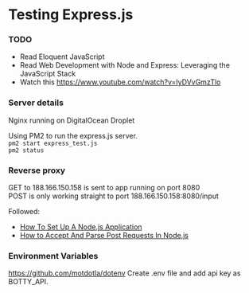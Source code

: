 # Testing Express.js

### TODO
- Read Eloquent JavaScript
- Read Web Development with Node and Express: Leveraging the JavaScript Stack
- Watch this https://www.youtube.com/watch?v=IyDVvGmzTlo

### Server details
Nginx running on DigitalOcean Droplet  


Using PM2 to run the express.js server.  
`pm2 start express_test.js`  
`pm2 status`  


### Reverse proxy  
GET to 188.166.150.158 is sent to app running on port 8080  
POST is only working straight to port 188.166.150.158:8080/input  


Followed:
- [How To Set Up A Node.js Application](https://www.digitalocean.com/community/tutorials/how-to-set-up-a-node-js-application-for-production-on-ubuntu-16-04)
- [How to Accept And Parse Post Requests In Node.js](https://www.kompulsa.com/how-to-accept-and-parse-post-requests-in-node-js/)


### Environment Variables
https://github.com/motdotla/dotenv
Create .env file and add api key as BOTTY_API.
